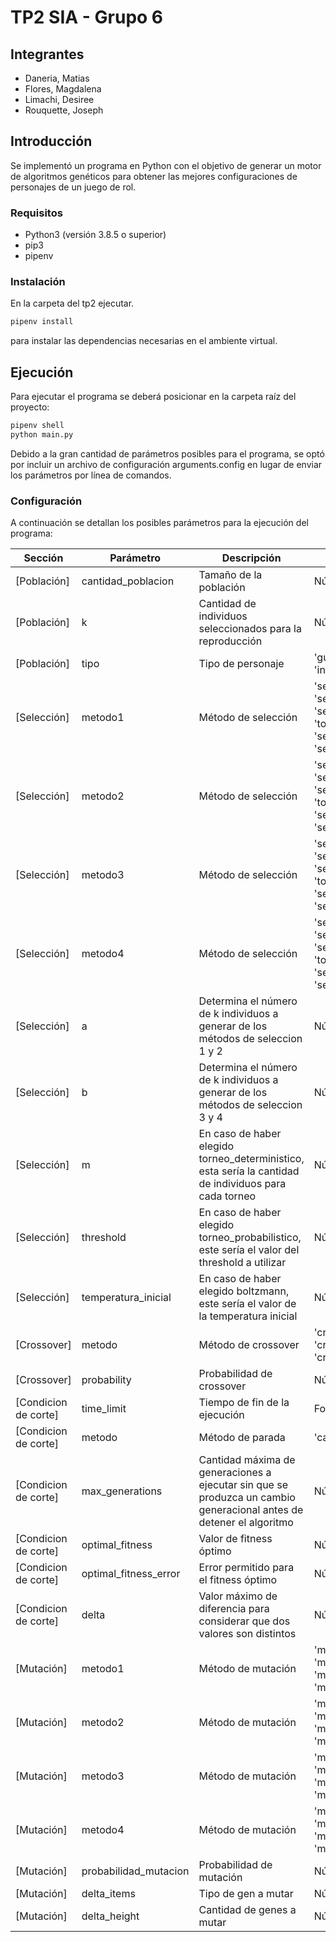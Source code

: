 # TP2 SIA - Grupo 6

## Integrantes
- Daneria, Matias
- Flores, Magdalena
- Limachi, Desiree
- Rouquette, Joseph

## Introducción

Se implementó un programa en Python con el objetivo de generar un motor de algoritmos genéticos para obtener las mejores configuraciones de personajes de un juego de rol.

### Requisitos

- Python3 (versión 3.8.5 o superior)
- pip3
- pipenv

### Instalación

En la carpeta del tp2 ejecutar.
```sh
pipenv install
```
para instalar las dependencias necesarias en el ambiente virtual.

## Ejecución

Para ejecutar el programa se deberá posicionar en la carpeta raíz del proyecto: 
```python
pipenv shell
python main.py
```

Debido a la gran cantidad de parámetros posibles para el programa, se optó por incluir un archivo de configuración arguments.config en lugar de enviar los parámetros por línea de comandos.

### Configuración

A continuación se detallan los posibles parámetros para la ejecución del programa:

| Sección              | Parámetro             | Descripción                                                                                                         | Valores soportados                                                                                                                                          |
|----------------------|-----------------------|---------------------------------------------------------------------------------------------------------------------|-------------------------------------------------------------------------------------------------------------------------------------------------------------|
| [Población]          | cantidad_poblacion    | Tamaño de la población                                                                                              | Número entero                                                                                                                                               |
| [Población]          | k                     | Cantidad de individuos seleccionados para la reproducción                                                           | Número entero                                                                                                                                               |
| [Población]          | tipo                  | Tipo de personaje                                                                                                   | 'guerrero', 'mago', 'arquero', 'infiltrado'                                                                                                                 |
| [Selección]          | metodo1               | Método de selección                                                                                                 | 'seleccion_ruleta', 'seleccion_ranking', 'seleccion_torneo_deterministico', 'torneo_probabilistico', 'seleccion_universal', 'seleccion_boltzmann'                                                             |
| [Selección]          | metodo2               | Método de selección                                                                                                 | 'seleccion_ruleta', 'seleccion_ranking', 'seleccion_torneo_deterministico', 'torneo_probabilistico', 'seleccion_universal', 'seleccion_boltzmann'                                                             |
| [Selección]          | metodo3               | Método de selección                                                                                                 | 'seleccion_ruleta', 'seleccion_ranking', 'seleccion_torneo_deterministico', 'torneo_probabilistico', 'seleccion_universal', 'seleccion_boltzmann'                                                             |
| [Selección]          | metodo4               | Método de selección                                                                                                 | 'seleccion_ruleta', 'seleccion_ranking', 'seleccion_torneo_deterministico', 'torneo_probabilistico', 'seleccion_universal', 'seleccion_boltzmann'                                                             |
| [Selección]          | a                     | Determina el número de k individuos a generar de los métodos de seleccion 1 y 2                                     | Número entero                                                                                                                                               |
| [Selección]          | b                     | Determina el número de k individuos a generar de los métodos de seleccion 3 y 4                                     | Número entero                                                                                                                                               |
| [Selección]          | m                     | En caso de haber elegido torneo_deterministico, esta sería la cantidad de individuos para cada torneo               | Número entero                                                                                                                                               |
| [Selección]          | threshold             | En caso de haber elegido torneo_probabilistico, este sería el valor del threshold a utilizar                        | Número decimal entre 0.5 y 1                                                                                                                                |
| [Selección]          | temperatura_inicial   | En caso de haber elegido boltzmann, este sería el valor de la temperatura inicial                                   | Número decimal entre 0 y 1                                                                                                                                  |
| [Crossover]          | metodo                | Método de crossover                                                                                                 | 'cruce_un_punto', 'cruce_dos_puntos', 'cruce_anular', 'cruce_uniforme'                                                                                      |
| [Crossover]          | probability           | Probabilidad de crossover                                                                                           | Número decimal entre 0 y 1                                                                                                                                  |
| [Condicion de corte] | time_limit            | Tiempo de fin de la ejecución                                                                                       | Formato HH:MM:SS                                                                                                                                            |
| [Condicion de corte] | metodo                | Método de parada                                                                                                    | 'cantidad_generaciones'                                                                                                                                     |
| [Condicion de corte] | max_generations       | Cantidad máxima de generaciones a ejecutar sin que se produzca un cambio generacional antes de detener el algoritmo | Número entero                                                                                                                                               |
| [Condicion de corte] | optimal_fitness       | Valor de fitness óptimo                                                                                             | Número entero                                                                                                                                               |
| [Condicion de corte] | optimal_fitness_error | Error permitido para el fitness óptimo                                                                              | Número entero                                                                                                                                               |
| [Condicion de corte] | delta                 | Valor máximo de diferencia para considerar que dos valores son distintos                                            | Número decimal entre 0 y 1                                                                                                                                  |
| [Mutación]           | metodo1               | Método de mutación                                                                                                  | 'mutacion_multigen_uniform', 'mutacion_multigen_no_uniforme', 'mutacion_gen_uniform', 'mutacion_gen_no_uniforme'|
| [Mutación]           | metodo2               | Método de mutación                                                                                                  | 'mutacion_multigen_uniform', 'mutacion_multigen_no_uniforme', 'mutacion_gen_uniform', 'mutacion_gen_no_uniforme'|
| [Mutación]           | metodo3               | Método de mutación                                                                                                  | 'mutacion_multigen_uniform', 'mutacion_multigen_no_uniforme', 'mutacion_gen_uniform', 'mutacion_gen_no_uniforme'|
| [Mutación]           | metodo4               | Método de mutación                                                                                                  | 'mutacion_multigen_uniform', 'mutacion_multigen_no_uniforme', 'mutacion_gen_uniform', 'mutacion_gen_no_uniforme'|
| [Mutación]           | probabilidad_mutacion | Probabilidad de mutación                                                                                            | Número decimal entre 0 y 1                                                                                                                                  |
| [Mutación]           | delta_items           | Tipo de gen a mutar                                                                                                 | Número entero                                                                                                                                               |
| [Mutación]           | delta_height          | Cantidad de genes a mutar                                                                                           | Número entero                                                                                                                                               |